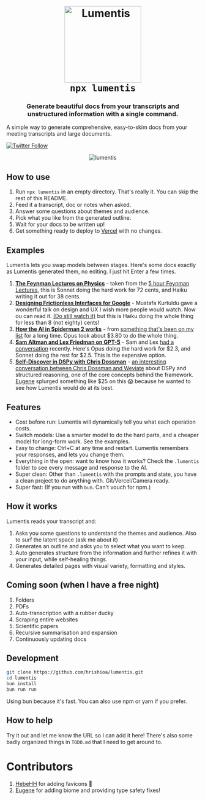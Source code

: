 <h1 align="center">
  <br>
  <a href="https://github.com/hrishioa/lumentis"><img src="https://github.com/hrishioa/lumentis/assets/973967/73832318-5e90-4191-bbbb-324524ff4468" alt="Lumentis" width="200"></a>
  <br>
<code>npx lumentis</code>
  <br>
</h1>

<h3 align="center">Generate beautiful docs from your transcripts and unstructured information with a single command.</h3>

A simple way to generate comprehensive, easy-to-skim docs from your meeting transcripts and large documents.

[![Twitter Follow](https://img.shields.io/twitter/follow/hrishi?style=social)](https://twitter.com/hrishioa)

</div>

<div align="center">

![lumentis](https://github.com/hrishioa/lumentis/assets/973967/cd16bc41-bd8a-40b6-97b0-c3b57d4650cb)

</div>

## How to use

1. Run `npx lumentis` in an empty directory. That's really it. You can skip the rest of this README.
2. Feed it a transcript, doc or notes when asked.
3. Answer some questions about themes and audience.
4. Pick what you like from the generated outline.
5. Wait for your docs to be written up!
6. Get something ready to deploy to [Vercel](https://vercel.com) with no changes.

## Examples

Lumentis lets you swap models between stages. Here's some docs exactly as Lumentis generated them, no editing. I just hit Enter a few times.

1. **[The Feynman Lectures on Physics](https://feynman-lectures.vercel.app/)** - taken from the [5 hour Feynman Lectures](https://www.youtube.com/watch?v=kEx-gRfuhhk), this is Sonnet doing the hard work for 72 cents, and Haiku writing it out for 38 cents.
2. **[Designing Frictionless Interfaces for Google](https://designing-better-ui.vercel.app/)** - Mustafa Kurtuldu gave a wonderful talk on design and UX I wish more people would watch. Now ou can read it. [(Do still watch it)](https://www.youtube.com/watch?v=Drf5ZKd4aVY) but this is Haiku doing the whole thing for less than 8 (not eighty) cents!
3. **[How the AI in Spiderman 2 works](https://spiderman-2-ai-mechanics.vercel.app/)** - from [something that's been on my list](https://www.youtube.com/watch?v=LxWq65CZBU8) for a long time. Opus took about $3.80 to do the whole thing.
4. **[Sam Altman and Lex Friedman on GPT-5](https://sam-lex-gpt5.vercel.app/)** - Sam and Lex [had a conversation](https://www.youtube.com/watch?v=jvqFAi7vkBc) recently. Here's Opus doing the hard work for $2.3, and Sonnet doing the rest for $2.5. This is the expensive option.
5. **[Self-Discover in DSPy with Chris Dossman](https://lumentis-autogen-dspy-weviate-podcast.vercel.app/)** - [an interesting conversation between Chris Dossman and Weviate](https://www.youtube.com/watch?v=iC64q1gFWiY) about DSPy and structured reasoning, one of the core concepts behind the framework. [Eugene](https://github.com/eugene-yaroslavtsev) splurged something like $25 on this 😱 because he wanted to see how Lumentis would do at its best.

## Features

- Cost before run: Lumentis will dynamically tell you what each operation costs.
- Switch models: Use a smarter model to do the hard parts, and a cheaper model for long-form work. See the examples.
- Easy to change: Ctrl+C at any time and restart. Lumentis remembers your responses, and lets you change them.
- Everything in the open: want to know how it works? Check the `.lumentis` folder to see every message and response to the AI.
- Super clean: Other than `.lumentis` with the prompts and state, you have a clean project to do anything with. Git/Vercel/Camera ready.
- Super fast: (If you run with `bun`. Can't vouch for npm.)

## How it works

Lumentis reads your transcript and:

1. Asks you some questions to understand the themes and audience. Also to surf the latent space (ask me about it)
2. Generates an outline and asks you to select what you want to keep.
3. Auto generates structure from the information and further refines it with your input, while self-healing things.
4. Generates detailed pages with visual variety, formatting and styles.

## Coming soon (when I have a free night)

1. Folders
2. PDFs
3. Auto-transcription with a rubber ducky
4. Scraping entire websites
5. Scientific papers
6. Recursive summarisation and expansion
7. Continuously updating docs

## Development

```bash
git clone https://github.com/hrishioa/lumentis.git
cd lumentis
bun install
bun run run
```

Using bun because it's fast. You can also use npm or yarn if you prefer.

## How to help

Try it out and let me know the URL so I can add it here! There's also some badly organized things in `TODO.md` that I need to get around to.

# Contributors

1. [HebeHH](https://github.com/HebeHH) for adding favicons 🫶
2. [Eugene](https://github.com/eugene-yaroslavtsev) for adding biome and providing type safety fixes!

